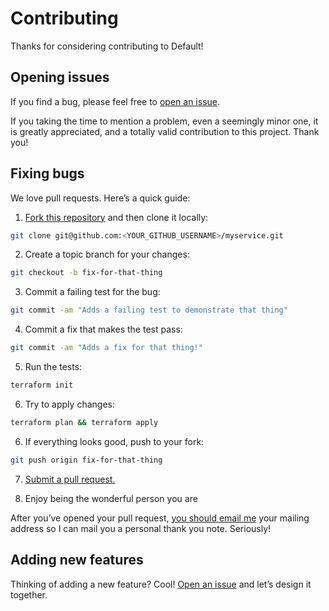 # Contributing

Thanks for considering contributing to Default!

## Opening issues

If you find a bug, please feel free to [open an issue](https://github.com/behoof4mind/myservice/issues).

If you taking the time to mention a problem, even a seemingly minor one, it is greatly appreciated, and a totally valid contribution to this project. Thank you!

## Fixing bugs

We love pull requests. Here’s a quick guide:

1. [Fork this repository](https://github.com/behoof4mind/myservice) and then clone it locally:

  ```bash
  git clone git@github.com:<YOUR_GITHUB_USERNAME>/myservice.git
  ```

2. Create a topic branch for your changes:

  ```bash
  git checkout -b fix-for-that-thing
  ```
3. Commit a failing test for the bug:

  ```bash
  git commit -am "Adds a failing test to demonstrate that thing"
  ```

4. Commit a fix that makes the test pass:

  ```bash
  git commit -am "Adds a fix for that thing!"
  ```

5. Run the tests:

  ```bash
  terraform init
  ```


6. Try to apply changes:

  ```bash
  terraform plan && terraform apply
  ```

6. If everything looks good, push to your fork:

  ```bash
  git push origin fix-for-that-thing
  ```

7. [Submit a pull request.](https://help.github.com/articles/creating-a-pull-request)

8. Enjoy being the wonderful person you are

After you’ve opened your pull request, [you should email me](mailto:dlavrushko@protonmail.com) your mailing address so I can mail you a personal thank you note. Seriously!

## Adding new features

Thinking of adding a new feature? Cool! [Open an issue](https://github.com/behoof4mind/tf-module-myservice/issues) and let’s design it together.

